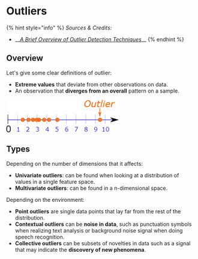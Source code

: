# Outliers

{% hint style="info" %}
_Sources & Credits:_

* \_\_[_A Brief Overview of Outlier Detection Techniques_](https://towardsdatascience.com/a-brief-overview-of-outlier-detection-techniques-1e0b2c19e561)\_\_
{% endhint %}

## Overview

Let's give some clear definitions of outlier:

* **Extreme values** that deviate from other observations on data.
* An observation that **diverges from an overall** pattern on a sample.

![](../../.gitbook/assets/image%20%2846%29.png)

## Types

Depending on the number of dimensions that it affects:

* **Univariate outliers**: can be found when looking at a distribution of values in a single feature space.
* **Multivariate outliers**: can be found in a n-dimensional space.

Depending on the environment:

* **Point outliers** are single data points that lay far from the rest of the distribution. 
* **Contextual outliers** can be **noise in data**, such as punctuation symbols when realizing text analysis or background noise signal when doing speech recognition.
* **Collective outliers** can be subsets of novelties in data such as a signal that may indicate the **discovery of new phenomena**.



